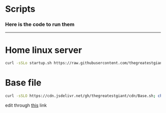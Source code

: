 # Scripts

### Here is the code to run them
---
# Home linux server 
```bash
curl -sSLo startup.sh https://raw.githubusercontent.com/thegreatestgiant/Scripts/main/startup.sh?token=GHSAT0AAAAAAB7BMODRE4IKQNOT6UJH3PUEZASTA4Q; chmod +x startup.sh; ./startup.sh
```

# Base file
```bash
curl -sSLO https://cdn.jsdelivr.net/gh/thegreatestgiant/cdn/Base.sh; chmod +x Base.sh; ./Base.sh -y
```
edit through [this](https://github.com/thegreatestgiant/cdn/edit/main/Base.sh) link
